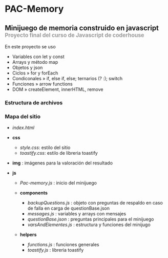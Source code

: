 # PAC-Memory
##  Minijuego de memoria construido en javascript <span style="color:#999; font-size:0.8em"> Proyecto final del curso de Javascript de coderhouse</span>

En este proyecto se uso
- Variables con let y const
- Arrays y método map
- Objetos y json
- Ciclos » for y forEach
- Condiconales » if, else if, else; ternarios (? :); switch
- Funciones » arrow functions
- DOM » createElement, innerHTML, remove


### Estructura de archivos


### 

### Mapa del sitio

+ _index.html_

+ **css**
    - _style.css_: estilo del sitio
    - _toastify.css_: estilo de libreria toastify

+ **img** : imágenes para la valoración del resultado

+ **js**
    - _Pac-memory.js_ : inicio del minijuego

    - **components**
        - _backupQuestions.js_ : objeto con preguntas de respaldo en caso de falla en carga de questionBase.json
        - _messages.js_ : variables y arrays con mensajes
        - _questionBase.json_ : preguntas principales para el minijuego
        - _varsAndElementes.js_ : estructura y funciones del minijugo
    - **helpers**
        - _functions.js_ : funciones generales
        - _toastify.js_ : libreria toastify  
        
